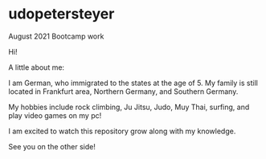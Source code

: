 # udopetersteyer

August 2021 Bootcamp work

Hi!

A little about me:

I am German, who immigrated to the states at the age of 5. My family is still located in Frankfurt area, Northern Germany, and Southern Germany.

My hobbies include rock climbing, Ju Jitsu, Judo, Muy Thai, surfing, and play video games on my pc!

I am excited to watch this repository grow along with my knowledge.

See you on the other side!
